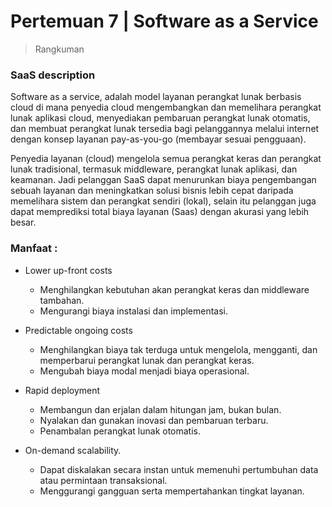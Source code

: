 # Pertemuan 7 | Software as a Service

> Rangkuman

### SaaS description
Software as a service, adalah model layanan perangkat lunak berbasis cloud di mana penyedia cloud mengembangkan dan memelihara perangkat lunak aplikasi cloud, menyediakan pembaruan perangkat lunak otomatis, dan membuat perangkat lunak tersedia bagi pelanggannya melalui internet dengan konsep layanan pay-as-you-go (membayar sesuai pengguaan).

Penyedia layanan (cloud) mengelola semua perangkat keras dan perangkat lunak tradisional, termasuk middleware, perangkat lunak aplikasi, dan keamanan. Jadi pelanggan SaaS dapat menurunkan biaya pengembangan sebuah
layanan dan meningkatkan solusi bisnis lebih cepat daripada memelihara sistem dan perangkat sendiri (lokal), selain itu pelanggan juga dapat memprediksi total biaya layanan (Saas) dengan akurasi yang lebih besar.

### Manfaat : 
- Lower up-front costs
    - Menghilangkan kebutuhan akan perangkat keras dan middleware tambahan.
    - Mengurangi biaya instalasi dan implementasi.

- Predictable ongoing costs
    - Menghilangkan biaya tak terduga untuk mengelola, mengganti, dan memperbarui perangkat lunak dan perangkat keras.
    - Mengubah biaya modal menjadi biaya operasional.
- Rapid deployment 
    - Membangun dan erjalan dalam hitungan jam, bukan bulan.
    - Nyalakan dan gunakan inovasi dan pembaruan terbaru.
    - Penambalan perangkat lunak otomatis.
- On-demand scalability.
    - Dapat diskalakan secara instan untuk memenuhi pertumbuhan data atau permintaan transaksional.
    - Menggurangi gangguan serta mempertahankan tingkat layanan.
